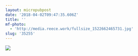 ```yaml
---
layout: micropubpost
date: '2018-04-02T09:47:35.606Z'
title: ''
mf-photo:
  - 'http://media.reece.work/fullsize_1522662465731.jpg'
slug: '35255'
---
```


![](http://media.reece.work/fullsize_1522662465731.jpg)